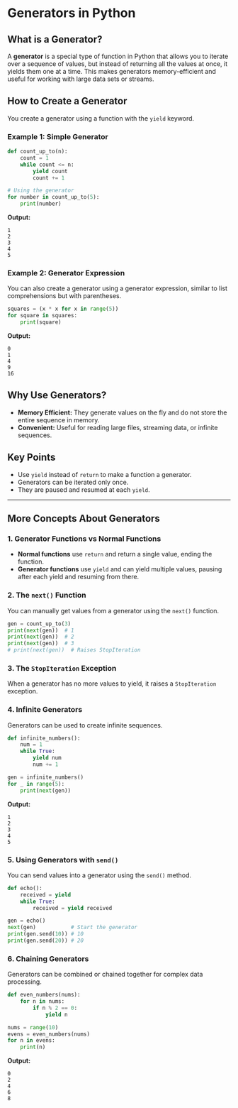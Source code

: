 # Generators in Python

## What is a Generator?

A **generator** is a special type of function in Python that allows you to iterate over a sequence of values, but instead of returning all the values at once, it yields them one at a time. This makes generators memory-efficient and useful for working with large data sets or streams.

## How to Create a Generator

You create a generator using a function with the `yield` keyword.

### Example 1: Simple Generator

```python
def count_up_to(n):
    count = 1
    while count <= n:
        yield count
        count += 1

# Using the generator
for number in count_up_to(5):
    print(number)
```

**Output:**
```
1
2
3
4
5
```

### Example 2: Generator Expression

You can also create a generator using a generator expression, similar to list comprehensions but with parentheses.

```python
squares = (x * x for x in range(5))
for square in squares:
    print(square)
```

**Output:**
```
0
1
4
9
16
```

## Why Use Generators?

- **Memory Efficient:** They generate values on the fly and do not store the entire sequence in memory.
- **Convenient:** Useful for reading large files, streaming data, or infinite sequences.

## Key Points

- Use `yield` instead of `return` to make a function a generator.
- Generators can be iterated only once.
- They are paused and resumed at each `yield`.

---

## More Concepts About Generators

### 1. Generator Functions vs Normal Functions

- **Normal functions** use `return` and return a single value, ending the function.
- **Generator functions** use `yield` and can yield multiple values, pausing after each yield and resuming from there.

### 2. The `next()` Function

You can manually get values from a generator using the `next()` function.

```python
gen = count_up_to(3)
print(next(gen))  # 1
print(next(gen))  # 2
print(next(gen))  # 3
# print(next(gen))  # Raises StopIteration
```

### 3. The `StopIteration` Exception

When a generator has no more values to yield, it raises a `StopIteration` exception.

### 4. Infinite Generators

Generators can be used to create infinite sequences.

```python
def infinite_numbers():
    num = 1
    while True:
        yield num
        num += 1

gen = infinite_numbers()
for _ in range(5):
    print(next(gen))
```

**Output:**
```
1
2
3
4
5
```

### 5. Using Generators with `send()`

You can send values into a generator using the `send()` method.

```python
def echo():
    received = yield
    while True:
        received = yield received

gen = echo()
next(gen)           # Start the generator
print(gen.send(10)) # 10
print(gen.send(20)) # 20
```

### 6. Chaining Generators

Generators can be combined or chained together for complex data processing.

```python
def even_numbers(nums):
    for n in nums:
        if n % 2 == 0:
            yield n

nums = range(10)
evens = even_numbers(nums)
for n in evens:
    print(n)
```

**Output:**
```
0
2
4
6
8
```